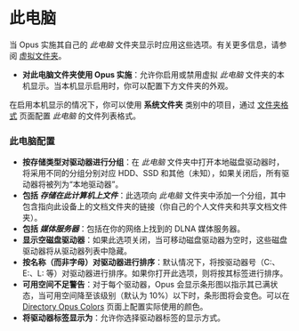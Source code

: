 # 此电脑

当 Opus 实施其自己的 *此电脑* 文件夹显示时应用这些选项。有关更多信息，请参阅 [虚拟文件夹](../virtual_folders/README.zh.md)。

- **对此电脑文件夹使用 Opus 实施**：允许你启用或禁用虚拟 *此电脑* 文件夹的本机显示。当本机显示启用时，你可以配置下方文件夹的外观。

在启用本机显示的情况下，你可以使用 **系统文件夹** 类别中的项目，通过 [文件夹格式](../folder_formats/README.zh.md) 页面配置 *此电脑* 的文件列表格式。

### 此电脑配置

- **按存储类型对驱动器进行分组**：在 *此电脑* 文件夹中打开本地磁盘驱动器时，将采用不同的分组分别对应 HDD、SSD 和其他（未知），如果关闭后，所有驱动器将被列为“本地驱动器”。
- **包括 *存储在此计算机上文件***：此选项向 *此电脑* 文件夹中添加一个分组，其中包含指向此设备上的文档文件夹的链接（你自己的个人文件夹和共享文档文件夹）。
- **包括 *媒体服务器***：包括在你的网络上找到的 DLNA 媒体服务器。
- **显示空磁盘驱动器**：如果此选项关闭，当可移动磁盘驱动器为空时，这些磁盘驱动器将从驱动器列表中隐藏。
- **按名称（而非字母）对驱动器进行排序**：默认情况下，将按驱动器号（C:、E:、L: 等）对驱动器进行排序。如果你打开此选项，则将按其标签进行排序。
- **可用空间不足警告**：对于每个驱动器，Opus 会显示条形图以指示其已满状态，当可用空间降至该级别（默认为 10%）以下时，条形图将会变色。可以在 [Directory Opus Colors](../../colors_and_fonts/directory_opus_colors.zh.md) 页面上配置实际使用的颜色。
- **将驱动器标签显示为**：允许你选择驱动器标签的显示方式。